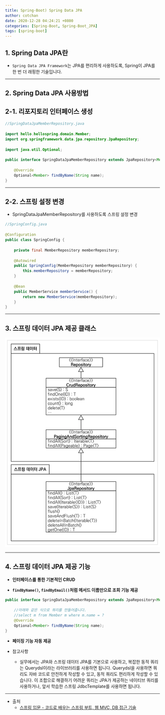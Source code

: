 ```yaml
---
title: Spring-Boot) Spring Data JPA 
author: cotchan 
date: 2020-12-28 04:24:21 +0800 
categories: [Spring-Boot, Spring-Boot_JPA]
tags: [spring-boot] 
---
```


## 1. Spring Data JPA란

+ `Spring Data JPA Framework`는 JPA를 편리하게 사용하도록, Spring이 JPA를 한 번 더 래핑한 기술입니다. 

---

## 2. Spring Data JPA 사용방법

## 2-1. 리포지토리 인터페이스 생성

```java
//SpringDataJpaMemberRepository.java

import hello.hellospring.domain.Member;
import org.springframework.data.jpa.repository.JpaRepository;

import java.util.Optional;

public interface SpringDataJpaMemberRepository extends JpaRepository<Member, Long>, MemberRepository {

    @Override
    Optional<Member> findByName(String name);
}
```


---


## 2-2. 스프링 설정 변경

+ SpringDataJpaMemberRepository를 사용하도록 스프링 설정 변경 

```java
//SpringConfig.java

@Configuration
public class SpringConfig {

    private final MemberRepository memberRepository;

    @Autowired
    public SpringConfig(MemberRepository memberRepository) {
        this.memberRepository = memberRepository;
    }

    @Bean
    public MemberService memberService() {
        return new MemberService(memberRepository);
    }
}
```

---

## 3. 스프링 데이터 JPA 제공 클래스


![Desktop View](/assets/img/post/spring-boot/2020-12-28-springboot-data-jpa.png)


---

## 4. 스프링 데이터 JPA 제공 기능

+ **인터페이스를 통한 기본적인 CRUD**

+ **`findByName()`, `findByEmail()`처럼 메서드 이름만으로 조회 기능 제공**
   
```java
public interface SpringDataJpaMemberRepository extends JpaRepository<Member, Long>, MemberRepository {

    //아래와 같은 식으로 쿼리를 만들어줍니다.
    //select m from Member m where m.name = ?
    @Override
    Optional<Member> findByName(String name);
}
```

+ **페이징 기능 자동 제공**

+ 참고사항
    + 실무에서는 JPA와 스프링 데이터 JPA를 기본으로 사용하고, 복잡한 동적 쿼리는 Querydsl이라는 라이브러리를 사용하면 됩니다. Querydsl을 사용하면 쿼리도 자바 코드로 안전하게 작성할 수 있고, 동적 쿼리도 편리하게 작성할 수 있습니다. 이 조합으로 해결하기 어려운 쿼리는 JPA가 제공하는 네이티브 쿼리를 사용하거나, 앞서 학습한 스프링 JdbcTemplate를 사용하면 됩니다.


---

+ 출처
	+ [스프링 입문 - 코드로 배우는 스프링 부트, 웹 MVC, DB 접근 기술](https://www.inflearn.com/course/%EC%8A%A4%ED%94%84%EB%A7%81-%EC%9E%85%EB%AC%B8-%EC%8A%A4%ED%94%84%EB%A7%81%EB%B6%80%ED%8A%B8/dashboard)
